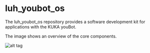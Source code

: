 # luh_youbot_os

The luh_youbot_os repository provides a software development kit for applications with the KUKA youBot. 
 
The image shows an overview of the core components.

![alt tag](https://raw.githubusercontent.com/LUHbots/luh_youbot_os/master/luh_youbot_os/luh_youbot_os_overview.png)

